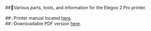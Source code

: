 ##:milky_way:Various parts, tools, and information for the Elegoo 2 Pro printer.
<br>
<br>
##:bulb:Printer manual located [here](MARS-r2.md).
<br>
##:bulb:Downloadable PDF version [here](MARS-r2.pdf).

